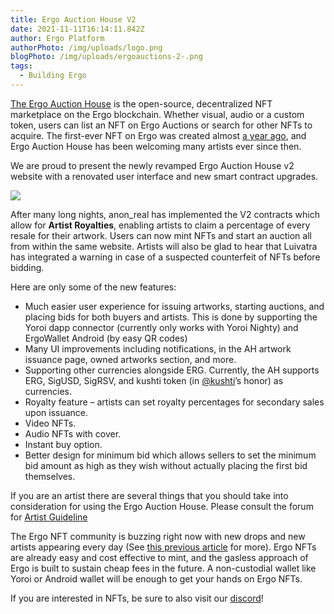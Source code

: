 ```yaml
---
title: Ergo Auction House V2
date: 2021-11-11T16:14:11.842Z
author: Ergo Platform
authorPhoto: /img/uploads/logo.png
blogPhoto: /img/uploads/ergoauctions-2-.png
tags:
  - Building Ergo
---
```

<!--StartFragment-->

[The Ergo Auction House](https://ergoauctions.org/) is the open-source, decentralized NFT marketplace on the Ergo blockchain. Whether visual, audio or a custom token, users can list an NFT on Ergo Auctions or search for other NFTs to acquire. The first-ever NFT on Ergo was created almost [a year ago](https://ergoplatform.org/en/blog/2020-10-19-the-first-ergo-nft-auction-is-under-way/), and Ergo Auction House has been welcoming many artists ever since then. 

We are proud to present the newly revamped Ergo Auction House v2 website with a renovated user interface and new smart contract upgrades. 

![](https://lh5.googleusercontent.com/WyneQrI2oPwKd7tqzk0Lo8r_xLuyD22YscOKeZPLBymYVHAEWTFlZXk655aYlZ112JwXhrwr-jkvCaMOf5GrpPkfWu-CIZKW4QhsIBAnsx6DWIFpSiGnlLTmG35mXLDij32GJ1D_)

After many long nights, anon_real has implemented the V2 contracts which allow for **Artist Royalties**, enabling artists to claim a percentage of every resale for their artwork. Users can now mint NFTs and start an auction all from within the same website. Artists will also be glad to hear that Luivatra has integrated a warning in case of a suspected counterfeit of NFTs before bidding. 

Here are only some of the new features:

* Much easier user experience for issuing artworks, starting auctions, and placing bids for both buyers and artists. This is done by supporting the Yoroi dapp connector (currently only works with Yoroi Nighty) and ErgoWallet Android (by easy QR codes)
* Many UI improvements including notifications, in the AH artwork issuance page, owned artworks section, and more.
* Supporting other currencies alongside ERG. Currently, the AH supports ERG, SigUSD, SigRSV, and kushti token (in [@kushti](https://www.ergoforum.org/u/kushti)’s honor) as currencies.
* Royalty feature – artists can set royalty percentages for secondary sales upon issuance.
* Video NFTs.
* Audio NFTs with cover.
* Instant buy option.
* Better design for minimum bid which allows sellers to set the minimum bid amount as high as they wish without actually placing the first bid themselves.



If you are an artist there are several things that you should take into consideration for using the Ergo Auction House. Please consult the forum for [Artist Guideline](https://www.ergoforum.org/t/artist-guideline/2929)

The Ergo NFT community is buzzing right now with new drops and new artists appearing every day (See [this previous article](https://ergoplatform.org/en/blog/2021-11-01-ergo-new-standard-for-nfts/) for more). Ergo NFTs are already easy and cost effective to mint, and the gasless approach of Ergo is built to sustain cheap fees in the future. A non-custodial wallet like Yoroi or Android wallet will be enough to get your hands on Ergo NFTs.

If you are interested in NFTs, be sure to also visit our [discord](https://discord.com/channels/668903786361651200/892812133593677894)!

<!--EndFragment-->